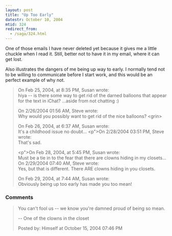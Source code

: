 ```yaml
---
layout: post
title: "Up Too Early"
datestr: October 10, 2004
mtid: 324
redirect_from:
  - /saga/324.html
---
```


One of those emails I have never deleted yet because it gives me a little chuckle when I read it.  Still, better not to have it in my email, where it can get lost.

Also illustrates the dangers of me being up way to early.  I normally tend not to be willing to communicate before I start work, and this would be an perfect example of why not.
<blockquote>
On Feb 25, 2004, at 8:35 PM, Susan wrote:<br>
hiya -- is there some way to get rid of the darned balloons that appear for the text in iChat? ...aside from not chatting :)

On 2/26/2004 01:56 AM, Steve wrote:<br>
Why would you possibly want to get rid of the nice balloons? &lt;grin&gt;

On Feb 26, 2004, at 6:37 AM, Susan wrote:<br>
It's a childhood issue no doubt...
<p">On 2/28/2004 03:51 PM, Steve wrote:<br>
That's sad.

<p">On Feb 28, 2004, at 5:45 PM, Susan wrote:<br>
Must be a tie in to the fear that there are clowns hiding in my closets...
On 2/29/2004 07:40 AM, Steve wrote:<br>
Yes, but that is different. There ARE clowns hiding in you closets.

On Feb 29, 2004, at 7:44 AM, Susan wrote:<br>
Obviously being up too early has made you too mean!
</blockquote>

### Comments

<blockquote>
You can't fool us -- we know you're damned proud of being so mean.

-- One of the clowns in the closet
<div class="post-meta">Posted by: Himself at October 15, 2004 07:46 PM</div> </blockquote>

